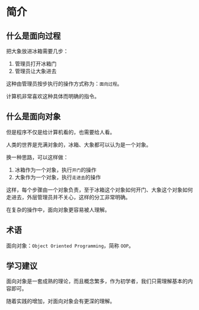 # 简介

## 什么是面向过程

把大象放进冰箱需要几步：

1. 管理员打开冰箱门
2. 管理员让大象进去

这种由管理员按步执行的操作方式称为：`面向过程`。

计算机非常喜欢这种具体而明确的指令。

## 什么是面向对象

但是程序不仅是给计算机看的，也需要给人看。

人类的世界是充满对象的，冰箱、大象都可以认为是一个对象。

换一种思路，可以这样做：

1. 冰箱作为一个对象，执行`开门`的操作
2. 大象作为一个对象，执行`走进去`的操作

这样，每个步骤由一个对象负责，至于冰箱这个对象如何开门、大象这个对象如何走进去，外层管理员并不关心，这样的分工非常明确。

在复杂的操作中，面向对象更容易被人理解。

## 术语

面向对象：`Object Oriented Programming`，简称 `OOP`。

## 学习建议

面向对象是一套成熟的理论，而且概念繁多，作为初学者，我们只需理解基本的内容即可。

随着实践的增加，对面向对象会有更深的理解。
